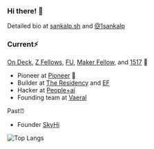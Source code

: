### Hi there! 👋

Detailed bio at <a href="https://sankalp.sh/" target="_blank">sankalp.sh</a> and <a href="https://twitter.com/1sankalp" target="_blank">@1sankalp</a>

### Current⚡️

<a href="https://www.beondeck.com/" target="_blank">On Deck</a>, <a href="https://www.zfellows.com/" target="_blank">Z Fellows</a>, <a href="https://www.founder.university/" target="_blank">FU</a>, <a href="https://www.makerfellowship.com/" target="_blank">Maker Fellow</a>, and <a href="https://www.1517fund.com/" target="_blank">1517</a> 🙌
* Pioneer at <a href="https://pioneer.app/" target="_blank">Pioneer</a> 🙌
* Builder at <a href="https://www.livetheresidency.com/" target="_blank">The Residency</a> and <a href="https://www.joinef.com/" target="_blank">EF</a>
* Hacker at <a href="https://peopleplus.ai/" target="_blank">People+ai</a>
* Founding team at <a href="https://vaeral.com/" target="_blank">Vaeral</a>


Past⏰

* Founder <a href="https://www.skyhi.live/" target="_blank">SkyHi</a>

![Top Langs](https://github-readme-stats.vercel.app/api/top-langs/?username=1sankalp&layout=compact)
